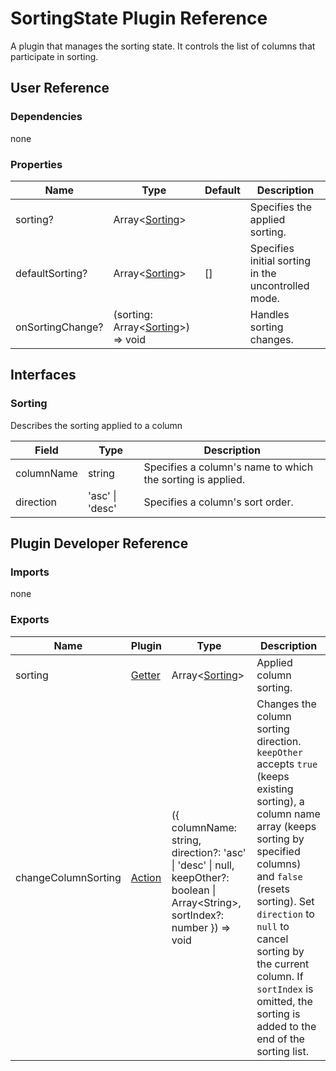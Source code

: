 # SortingState Plugin Reference

A plugin that manages the sorting state. It controls the list of columns that participate in sorting.

## User Reference

### Dependencies

none

### Properties

Name | Type | Default | Description
-----|------|---------|------------
sorting? | Array&lt;[Sorting](#sorting)&gt; | | Specifies the applied sorting.
defaultSorting? | Array&lt;[Sorting](#sorting)&gt; | [] | Specifies initial sorting in the uncontrolled mode.
onSortingChange? | (sorting: Array&lt;[Sorting](#sorting)&gt;) => void | | Handles sorting changes.

## Interfaces

### Sorting

Describes the sorting applied to a column

Field | Type | Description
------|------|------------
columnName | string | Specifies a column's name to which the sorting is applied.
direction | 'asc' &#124; 'desc' | Specifies a column's sort order.

## Plugin Developer Reference

### Imports

none

### Exports

Name | Plugin | Type | Description
-----|--------|------|------------
sorting | [Getter](../../../dx-react-core/docs/reference/getter.md) | Array&lt;[Sorting](#sorting)&gt; | Applied column sorting.
changeColumnSorting | [Action](../../../dx-react-core/docs/reference/action.md) | ({ columnName: string, direction?: 'asc' &#124; 'desc' &#124; null, keepOther?: boolean &#124; Array&lt;String&gt;, sortIndex?: number }) => void | Changes the column sorting direction. `keepOther` accepts `true` (keeps existing sorting), a column name array (keeps sorting by specified columns) and `false` (resets sorting). Set `direction` to `null` to cancel sorting by the current column. If `sortIndex` is omitted, the sorting is added to the end of the sorting list.
